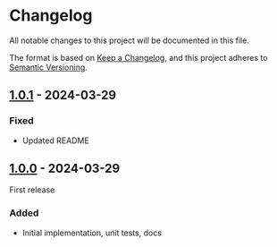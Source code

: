 # Changelog

All notable changes to this project will be documented in this file.

The format is based on [Keep a Changelog](https://keepachangelog.com/en/1.0.0/),
and this project adheres to [Semantic Versioning](https://semver.org/spec/v2.0.0.html).

## [1.0.1] - 2024-03-29

### Fixed
- Updated README

## [1.0.0] - 2024-03-29

First release

### Added
- Initial implementation, unit tests, docs

[Unreleased]: https://github.com/simon-reynolds/StringBuffer//compare/v1.0.1...HEAD
[1.0.1]: https://github.com/simon-reynolds/StringBuffer//compare/v1.0.0...v1.0.1
[1.0.0]: https://github.com/simon-reynolds/StringBuffer/releases/tag/v1.0.0
